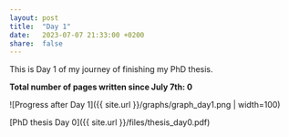 ```yaml
---
layout: post
title:  "Day 1"
date:   2023-07-07 21:33:00 +0200
share:  false
---
```


This is Day 1 of my journey of finishing my PhD thesis. 

**Total number of pages written since July 7th: 0**

![Progress after Day 1]({{ site.url }}/graphs/graph_day1.png | width=100)

[PhD thesis Day 0]({{ site.url }}/files/thesis_day0.pdf)
